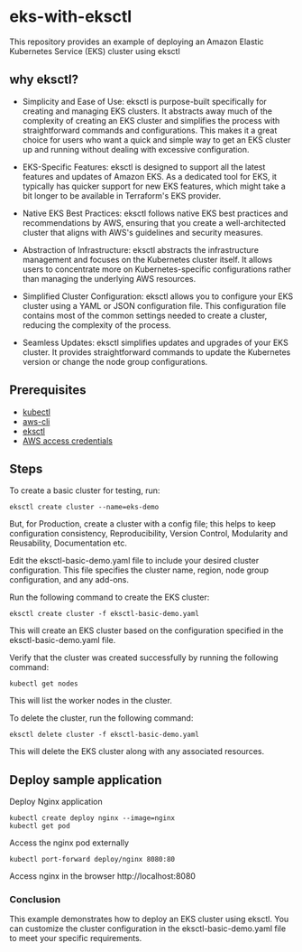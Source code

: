 # eks-with-eksctl
This repository provides an example of deploying an Amazon Elastic Kubernetes Service (EKS) cluster using eksctl

## why eksctl? 
  * Simplicity and Ease of Use: eksctl is purpose-built specifically for creating and managing EKS clusters. It abstracts away much of the complexity of creating an EKS cluster and simplifies the process with straightforward commands and configurations. This makes it a great choice for users who want a quick and simple way to get an EKS cluster up and running without dealing with excessive configuration.

  * EKS-Specific Features: eksctl is designed to support all the latest features and updates of Amazon EKS. As a dedicated tool for EKS, it typically has quicker support for new EKS features, which might take a bit longer to be available in Terraform's EKS provider.

  * Native EKS Best Practices: eksctl follows native EKS best practices and recommendations by AWS, ensuring that you create a well-architected cluster that aligns with AWS's guidelines and security measures.

  * Abstraction of Infrastructure: eksctl abstracts the infrastructure management and focuses on the Kubernetes cluster itself. It allows users to concentrate more on Kubernetes-specific configurations rather than managing the underlying AWS resources.

  * Simplified Cluster Configuration: eksctl allows you to configure your EKS cluster using a YAML or JSON configuration file. This configuration file contains most of the common settings needed to create a cluster, reducing the complexity of the process.

  * Seamless Updates: eksctl simplifies updates and upgrades of your EKS cluster. It provides straightforward commands to update the Kubernetes version or change the node group configurations.

## Prerequisites
* [kubectl](https://kubernetes.io/docs/tasks/tools/)
* [aws-cli](https://docs.aws.amazon.com/cli/latest/userguide/getting-started-install.html)
* [eksctl](https://eksctl.io/introduction/#installation)
* [AWS access credentials](https://docs.aws.amazon.com/cli/latest/userguide/cli-configure-files.html)

## Steps
To create a basic cluster for testing, run:
```
eksctl create cluster --name=eks-demo
```
But, for Production,  create a cluster with a config file; this helps to keep configuration consistency, Reproducibility, Version Control, Modularity and Reusability, Documentation etc.


Edit the eksctl-basic-demo.yaml file to include your desired cluster configuration. This file specifies the cluster name, region, node group configuration, and any add-ons.

Run the following command to create the EKS cluster:

```
eksctl create cluster -f eksctl-basic-demo.yaml
```

This will create an EKS cluster based on the configuration specified in the eksctl-basic-demo.yaml file.

Verify that the cluster was created successfully by running the following command:

```
kubectl get nodes
```
This will list the worker nodes in the cluster.

To delete the cluster, run the following command:
```
eksctl delete cluster -f eksctl-basic-demo.yaml
```
This will delete the EKS cluster along with any associated resources.

## Deploy sample application
Deploy Nginx application
```
kubectl create deploy nginx --image=nginx
kubectl get pod
```
Access the nginx pod externally

```
kubectl port-forward deploy/nginx 8080:80
```
Access nginx in the browser http://localhost:8080

### Conclusion
This example demonstrates how to deploy an EKS cluster using eksctl. You can customize the cluster configuration in the eksctl-basic-demo.yaml file to meet your specific requirements.
